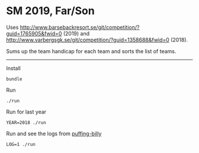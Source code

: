 # SM 2019, Far/Son

Uses http://www.barsebackresort.se/git/competition/?guid=1765905&fwid=0 (2019) and http://www.varbergsgk.se/git/competition/?guid=1358688&fwid=0 (2018).

Sums up the team handicap for each team and sorts the list of teams.

---

Install

    bundle

Run

    ./run

Run for last year

    YEAR=2018 ./run

Run and see the logs from [puffing-billy]

    LOG=1 ./run

[puffing-billy]: https://github.com/oesmith/puffing-billy
